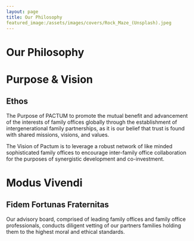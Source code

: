 ```yaml
---
layout: page
title: Our Philosophy
featured_image:/assets/images/covers/Rock_Maze_(Unsplash).jpeg
---
```


# Our Philosophy

# Purpose & Vision

## Ethos

The Purpose of PACTUM to promote the mutual benefit and advancement of the interests of family offices globally through the establishment of intergenerational family partnerships, as it is our belief that trust is found with shared missions, visions, and values.


The Vision of Pactum is to leverage a robust network of like minded sophisticated family offices to encourage inter-family office collaboration for the purposes of synergistic development and co-investment. 




# Modus Vivendi

## Fidem Fortunas Fraternitas

Our advisory board, comprised of leading family offices and family office professionals, conducts diligent vetting of our partners families holding them to the highest moral and ethical standards.



